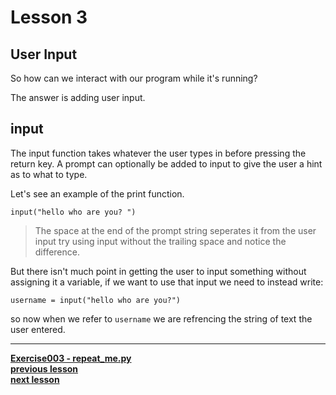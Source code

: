 # Lesson 3

## User Input

So how can we interact with our program while it's running?

The answer is adding user input.

## input

The input function takes whatever the user types in before pressing the return
key. A prompt can optionally be added to input to give the user a hint as to
what to type.

Let's see an example of the print function.

```python3
input("hello who are you? ")
```

> The space at the end of the prompt string seperates it from the user input
> try using input without the trailing space and notice the difference.

But there isn't much point in getting the user to input something without
assigning it a variable, if we want to use that input we need to instead write:

```python3
username = input("hello who are you?")
```

so now when we refer to `username` we are refrencing the string of text the user
entered.

---
**[Exercise003 - repeat_me.py](../repeat_me.py)**  
**[previous lesson](./Lesson02.md)**  
**[next lesson](./Lesson04.md)**  
